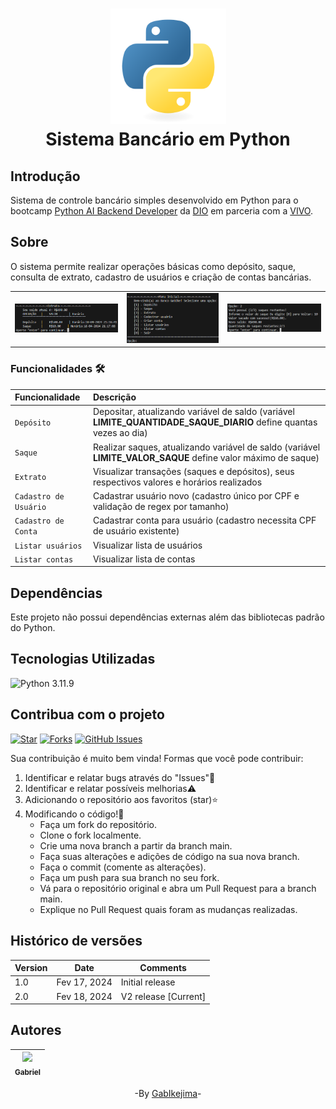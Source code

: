 <h1 align="center"><img  src="https://raw.githubusercontent.com/devicons/devicon/master/icons/python/python-original.svg" height="185" width="185"><br />Sistema Bancário em Python</h1>

## Introdução

Sistema de controle bancário simples desenvolvido em Python para o bootcamp [Python AI Backend Developer](https://web.dio.me/track/coding-future-vivo-python-ai-backend-developer) da [DIO](https://web.dio.me/home) em parceria com a [VIVO](https://vivo.com.br/).

## Sobre
O sistema permite realizar operações básicas como depósito, saque, consulta de extrato, cadastro de usuários e criação de contas bancárias.

<table>
  <tr>
    <td><img src="https://github.com/GabIkejima/sistema-bancario-python-dio/blob/main/assets/extrato.png" alt="Imagem extrato" style="width: 300 height : 200;"/></td>
    <td><img src="https://github.com/GabIkejima/sistema-bancario-python-dio/blob/main/assets/menu_inicial.png" alt="Imagem menu inicial" style="width: 300 height : 200;"/></td>
    <td><img src="https://github.com/GabIkejima/sistema-bancario-python-dio/blob/main/assets/saque.png" alt="Imagem saque" style="width: 300 height : 200;"/></td>
  </tr>
</table>

### Funcionalidades 🛠
| Funcionalidade   | Descrição                                   |
| :---------- |:------------------------------------------ |
| `Depósito`      | Depositar, atualizando variável de saldo (variável **LIMITE_QUANTIDADE_SAQUE_DIARIO** define quantas vezes ao dia) |
| `Saque`      | Realizar saques, atualizando variável de saldo (variável **LIMITE_VALOR_SAQUE** define valor máximo de saque) |
| `Extrato`      | Visualizar transações (saques e depósitos), seus respectivos valores e horários realizados   |
| `Cadastro de Usuário`      | Cadastrar usuário novo (cadastro único por CPF e validação de regex por tamanho) |
| `Cadastro de Conta`      | Cadastrar conta para usuário (cadastro necessita CPF de usuário existente) |
| `Listar usuários`      | Visualizar lista de usuários |
| `Listar contas`      | Visualizar lista de contas |


## Dependências
Este projeto não possui dependências externas além das bibliotecas padrão do Python.

## Tecnologias Utilizadas
![Python 3.11.9](https://img.shields.io/badge/Python-3.11.9-blue)

## Contribua com o projeto
[![Star](https://img.shields.io/github/stars/GabIkejima/sistema-bancario-python-dio?style=social)](https://github.com/GabIkejima/sistema-bancario-python-dio/stargazers)
[![Forks](https://img.shields.io/github/forks/GabIkejima/sistema-bancario-python-dio?style=social)](https://github.com/GabIkejima/sistema-bancario-python-dio/forks)
[![GitHub Issues](https://img.shields.io/github/issues/GabIkejima/sistema-bancario-python-dio?style=social)](https://github.com/GabIkejima/sistema-bancario-python-dio/issues/)

Sua contribuição é muito bem vinda! Formas que você pode contribuir:
1. Identificar e relatar bugs através do "Issues"🐛
2. Identificar e relatar possíveis melhorias⚠️
3. Adicionando o repositório aos favoritos (star)⭐
4. Modificando o código!🔧
   - Faça um fork do repositório.
   - Clone o fork localmente.
   - Crie uma nova branch a partir da branch main.
   - Faça suas alterações e adições de código na sua nova branch.
   - Faça o commit (comente as alterações).
   - Faça um push para sua branch no seu fork.
   - Vá para o repositório original e abra um Pull Request para a branch main.
   - Explique no Pull Request quais foram as mudanças realizadas.

## Histórico de versões

Version|Date|Comments
-------|----|--------
|1.0|Fev 17, 2024|Initial release|
|2.0|Fev 18, 2024|V2 release [Current]|


## Autores 

| [<img loading="lazy" src="https://avatars.githubusercontent.com/u/118475573?v=4" width=115><br><sub>Gabriel</sub>](https://github.com/gabIkejima)
| :---: 

<div align="center">-By <a href="https://github.com/gabIkejima">GabIkejima</a>-</div>

